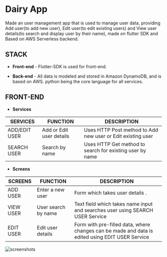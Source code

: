 


# Dairy App

Made an user management app that is used to manage user data, providing Add user(to add new user), Edit user(to edit existing users) and View user details(to search and display user by their name), made on flutter SDK and Based on AWS Serverless backend.

## STACK

 - **Front-end** - Flutter-SDK is used for front-end.
  
 - **Back-end** - All data is modeled and stored in Amazon DynamoDB, and is based on AWS. python being the core language for all services.

## FRONT-END
 
 - **Services**
 
| SERVICES | FUNCTION | DESCRIPTION |
|--|--|--|
| ADD/EDIT USER | Add or Edit user details | Uses HTTP Post method to Add new user or Edit existing user |
|SEARCH USER | Search by name| Uses HTTP Get method to search for existing user by name|


 - **Screens**
 

|SCREENS|FUNCTION | DESCRIPTION|
|--|--|--|
| ADD USER| Enter a new user  |Form which takes user details .	 |
|VIEW USER| User search by name| Text field which takes name input and searches user using SEARCH USER Service
|EDIT USER| Edit user details | Form with pre-filled data, where changes can be made and data is edited using EDIT USER Service

![screenshots](https://user-images.githubusercontent.com/80746702/177049542-c31e4e6a-78ef-4cf2-9bed-233b011b710d.png)
